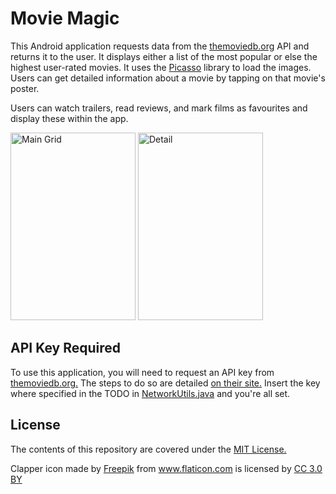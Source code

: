 # Movie Magic

This Android application requests data from the [themoviedb.org](https://www.themoviedb.org/) API and returns it to the user. 
It displays either a list of the most popular or else the highest user-rated movies. 
It uses the [Picasso](https://square.github.io/picasso/) library to load the images. 
Users can get detailed information about a movie by tapping on that movie's poster. 

Users can watch trailers, read reviews, and mark films as favourites and display these within the app. 

<img src="https://user-images.githubusercontent.com/8617261/36937420-faf15776-1f0a-11e8-96ea-b711f634ab7e.png" alt="Main Grid" width="200" height="300" />
<img src="https://user-images.githubusercontent.com/8617261/36937422-055b34ac-1f0b-11e8-93fa-66e3d96e9d15.png" alt="Detail" width="200" height="300" />

## API Key Required

To use this application, you will need to request an API key from [themoviedb.org.](https://www.themoviedb.org/)
The steps to do so are detailed [on their site.](https://www.themoviedb.org/faq/api)
Insert the key where specified in the TODO in [NetworkUtils.java](app/src/main/java/com/example/android/moviemagic/utilities/NetworkUtils.java) and
you're all set.

## License

The contents of this repository are covered under the [MIT License.](LICENSE)

<div>Clapper icon made by <a href="http://www.freepik.com" title="Freepik">Freepik</a> from <a href="https://www.flaticon.com/" title="Flaticon">www.flaticon.com</a> is licensed by <a href="http://creativecommons.org/licenses/by/3.0/" title="Creative Commons BY 3.0" target="_blank">CC 3.0 BY</a></div>